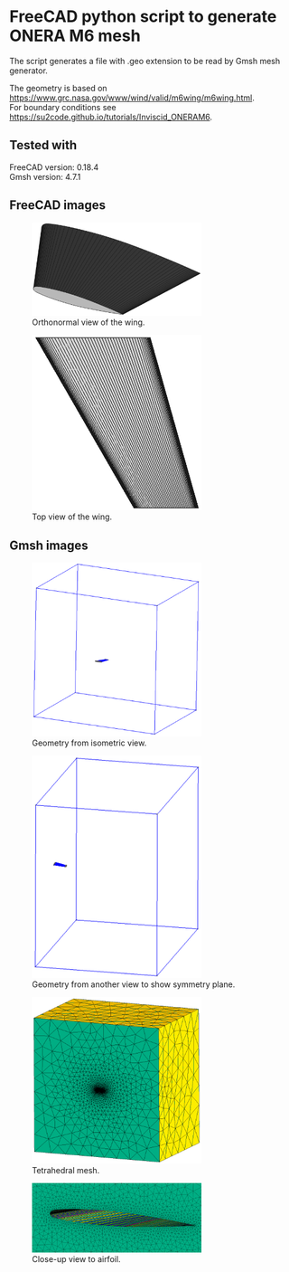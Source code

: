 # FreeCAD python script to generate ONERA M6 mesh

The script generates a file with .geo extension to be read by Gmsh mesh generator.

The geometry is based on https://www.grc.nasa.gov/www/wind/valid/m6wing/m6wing.html.  
For boundary conditions see https://su2code.github.io/tutorials/Inviscid_ONERAM6.

## Tested with
FreeCAD version: 0.18.4  
Gmsh version: 4.7.1

## FreeCAD images

<figure>
  <img src="/images/1.png" width="300">
  <figcaption>Orthonormal view of the wing.</figcaption>
</figure>

<figure>
  <img src="/images/2.png" width="300">
  <figcaption>Top view of the wing.</figcaption>
</figure>

## Gmsh images

<figure>
  <img src="/images/6.png" width="300">
  <figcaption>Geometry from isometric view.</figcaption>
</figure>

<figure>
  <img src="/images/7.png" width="300">
  <figcaption>Geometry from another view to show symmetry plane.</figcaption>
</figure>

<figure>
  <img src="/images/10.png" width="300">
  <figcaption>Tetrahedral mesh.</figcaption>
</figure>

<figure>
  <img src="/images/11.png" width="300">
  <figcaption>Close-up view to airfoil.</figcaption>
</figure>
